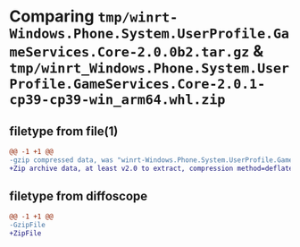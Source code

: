 # Comparing `tmp/winrt-Windows.Phone.System.UserProfile.GameServices.Core-2.0.0b2.tar.gz` & `tmp/winrt_Windows.Phone.System.UserProfile.GameServices.Core-2.0.1-cp39-cp39-win_arm64.whl.zip`

## filetype from file(1)

```diff
@@ -1 +1 @@
-gzip compressed data, was "winrt-Windows.Phone.System.UserProfile.GameServices.Core-2.0.0b2.tar", last modified: Sat Dec  2 18:24:52 2023, max compression
+Zip archive data, at least v2.0 to extract, compression method=deflate
```

## filetype from diffoscope

```diff
@@ -1 +1 @@
-GzipFile
+ZipFile
```

